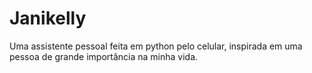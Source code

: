 # Janikelly
Uma assistente pessoal feita em python pelo celular, inspirada em uma pessoa de grande importância na minha vida.
